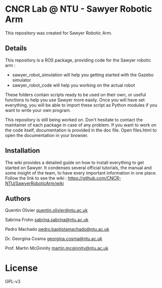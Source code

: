 # CNCR Lab @ NTU - Sawyer Robotic Arm

This repository was created for Sawyer Robotic Arm.

## Details

This repository is a ROS package, providing code for the Sawyer robotic arm :
* sawyer_robot_simulation will help you getting started with the Gazebo simulator
* sawyer_robot_code will help you working on the actual robot

These folders contain scripts ready to be used on their own, or useful functions to help you use Sawyer more easily. Once you will have set everything, you will be able to import these script as Python modules if you want to write your own program.

This repository is still being worked on. Don't hesitate to contact the maintainer of each package in case of any problem.
If you want to work on the code itself, documentation is provided in the doc file. Open files.html to open the documentation in your browser.

## Installation

The wiki provides a detailed guide on how to install everything to get started on Sawyer. It condenses several official tutorials, the manual and some insight of the team, to have every important information in one place. Follow the link to see the wiki :
https://github.com/CNCR-NTU/SawyerRoboticArm/wiki

## Authors
Quentin Olivier <quentin.olivier@ntu.ac.uk>

Sabrina Frohn <sabrina.sabrina@ntu.ac.uk>

Pedro Machado <pedro.baptistamachado@ntu.ac.uk>

Dr. Georgina Cosma <georgina.cosma@ntu.ac.uk>

Prof. Martin McGinnity <martin.mcginnity@ntu.ac.uk>

# License

GPL-v3 
